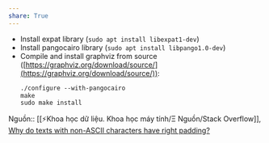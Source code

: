 ```yaml
---
share: True
---
```

- Install expat library (`sudo apt install libexpat1-dev`)
- Install pangocairo library (`sudo apt install libpango1.0-dev`)
- Compile and install graphviz from source ([https://graphviz.org/download/source/](https://graphviz.org/download/source/)):
	```xml
	./configure --with-pangocairo
	make
	sudo make install
	```
    
Nguồn:: [[⚡Khoa học dữ liệu. Khoa học máy tính/Ξ Nguồn/Stack Overflow]], [Why do texts with non-ASCII characters have right padding?](https://stackoverflow.com/a/76630218/3416774)